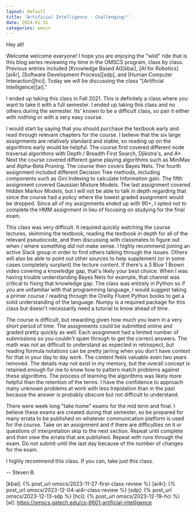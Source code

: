 ```yaml
---
layout: default
title: "Artificial Intelligence - Challenging!"
date: 2024-01-31
categories: omscs
---
```


Hey all!

Welcome welcome everyone! I hope you are enjoying the "wild" ride that is this blog series reviewing my time in the OMSCS program, class by class. Previous entries included [Knowledge Based AI][kbai], [AI for Robotics][ai4r], [Software Development Process][sdp], and [Human Computer Interaction][hci]. Today we will be discussing the class "[Artificial Intelligence][ai]."

I ended up taking this class in Fall 2021. This is definitely a class where you want to take it with a full semester. I ended up taking this class and no others during the semester. Its' known to be a difficult class, so pair it either with nothing or with a very easy course.

I would start by saying that you should purchase the textbook early and read through relevant chapters for the course. I believe that the six large assignments are relatively standard and stable, so reading up on the algorithms early would be helpful. The course first covered different node traversal algorithms with Depth / Breadth First Search, Djikstra's, and A*. Next the course covered different game playing algorithms such as MiniMax and Alpha-Beta Pruning. The course then covers Bayes Nets. The fourth assignment included different Decision Tree methods, including components such as Gini Indexing to calculate Information gain. The fifth assignment covered Gaussian Mixture Models. The last assignment covered Hidden Markov Models, but I will not be able to talk in depth regarding that since the course had a policy where the lowest graded assignment would be dropped. Since all of my assignments ended up with 90+, I opted not to complete the HMM assignment in lieu of focusing on studying for the final exam.

This class was very difficult. It required quickly watching the course lectures, skimming the textbook, reading the textbook in depth for all of the relevant pseudocode, and then discussing with classmates to figure out when / where something did not make sense. I highly recommend joining an active Slack group in order to find others talking through the issues. Others will also be able to point out other sources to help supplement (or in some cases completely surplant) the lecture content. If there's a 3 Blue 1 Brown video covering a knowledge gap, that's likely your best choice. When I was having trouble understanding Bayes Nets for example, that channel was critical to fixing that knowledge gap. The class was entirely in Python so if you are unfamiliar with that programming language, I would suggest taking a primer course / reading through the Oreilly Fluent Python books to get a solid understanding of the language. Numpy is a required package for this class but doesn't necessarily need a tutorial to know ahead of time.

The course is difficult, but rewarding given how much you learn in a very short period of time. The assignments could be submitted online and graded pretty quickly as well. Each assignment had a limited number of submissions so you couldn't spam through to get the correct answers. The math was not as difficult to understand as expected in retrospect, but reading formula notations can be pretty jarring when you don't have context for that in your day to day work. The content feels valuable even two years removed. The details may not exist in my memory, but the overall concept is retained enough for me to know how to pattern match problems against these algorithms. The process of learning the algorithms was likely more helpful than the retention of the terms. I have the confidence to approach many unknown problems at work with less trepidation than in the past because the answer is probably obscure but not difficult to understand.

There were week long "take home" exams for the mid term and final. I believe these exams are created during that semester, so be prepared for many errata to be published on whatever communication platform is used for the course. Take on an assignment and if there are difficulties on it or questions of interpretation skip to the next section. Repeat until complete and then view the errata that are published. Repeat with runs through the exam. Do not submit until the last day because of the number of changes for the exam.

I highly recommend this class. If you can, take just this class.

-- Steven B.

[omscs-info]: https://omscs.gatech.edu/program-information
[kbai]: {% post_url omscs/2023-11-27-first-class-review %}
[ai4r]: {% post_url omscs/2023-12-04-ai4r-class-review %}
[sdp]: {% post_url omscs/2023-12-13-sdp %}
[hci]: {% post_url omscs/2023-12-19-hci %}
[ai]: https://omscs.gatech.edu/cs-6601-artificial-intelligence